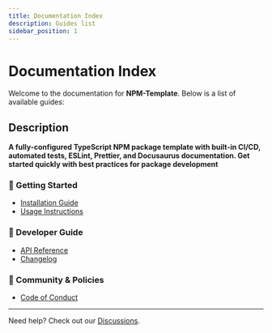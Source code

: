 ```yaml
---
title: Documentation Index
description: Guides list
sidebar_position: 1
---
```


# Documentation Index

Welcome to the documentation for **NPM-Template**. Below is a list of available
guides:

## Description

**A fully-configured TypeScript NPM package template with built-in CI/CD, automated
tests, ESLint, Prettier, and Docusaurus documentation. Get started quickly with best
practices for package development**

### 📌 Getting Started

- [Installation Guide](./INSTALLATION.md)
- [Usage Instructions](./USAGE.md)
<!-- - [Configuration](..guides/CONFIGURATION.md) -->

### 🔧 Developer Guide

<!-- - [Contributing](./CONTRIBUTING.md) -->

- [API Reference](./API_REFERENCE.md)
- [Changelog](./CHANGELOG.md)

### 📜 Community & Policies

- [Code of Conduct](./CODE_OF_CONDUCT.md)

---

Need help? Check out our
[Discussions](https://github.com/The-Node-Forge/{{REPO_NAME}}/discussions).
